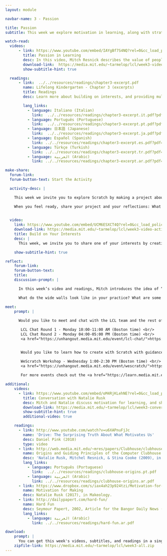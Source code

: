 ```yaml
---
layout: module

navbar-name: 3 - Passion

title: Passion
subtitle: This week we explore motivation in learning, along with strategies to engage people in meaningful experiences. We introduce the ideas of Hard Fun and Wide Walls, and you'll start exploring Scratch by making projects connected to your interests.

watch-read:
  videos:
      - link: https://www.youtube.com/embed/IAYgBf7S4NQ?rel=0&cc_load_policy=1
        title: Passion in Learning
        desc: In this video, Mitch Resnick describes the value of people following their interests, and suggests strategies to engage people working on things that they really care about.
        download-link:  https://media.mit.edu/~tarmelop/lcl/week3-video-passion.zip
        show-subtitle-hint: true

  readings:
      - link:  ../../resources/readings/chapter3-excerpt.pdf
        name: Lifelong Kindergarten - Chapter 3 (excerpts)
        title: Readings
        desc: Learn more about building on interests, and providing multiple pathways into meaningful learning experiences.

        lang_links:
          - language: Italiano (Italian)
            link:  ../../resources/readings/chapter3-excerpt.it.pdf?pdf=ch3-it
          - language: Português (Portuguese)
            link:  ../../resources/readings/chapter3-excerpt.pt.pdf?pdf=ch3-pt
          - language: 日本語 (Japanese)
            link:  ../../resources/readings/chapter3-excerpt.ja.pdf?pdf=ch3-ja
          - language: Español (Spanish)
            link: ../../resources/readings/chapter3-excerpt.es.pdf?pdf=ch3-es
          - language: Türkçe (Turkish)
            link: ../../resources/readings/chapter3-excerpt.tr.pdf?pdf=ch3-tr
          - language: العربية (Arabic)
            link: ../../resources/readings/chapter3-excerpt.ar.pdf?pdf=ch3-ar

make-share:
  forum-link: 
  forum-button-text: Start the Activity

  activity-desc: |

    This week we invite you to explore Scratch by making a project about something or someone you care about. For example, it can be an animation about one of your favorite hobbies, books, or places, a video game featuring your pet, or a greeting card for someone you love!

    When you feel ready, share your project and your reflections: What motivated you in creating your project? Can you describe a moment of joy or frustration? What helped you persist in face of challenges?
 

  video:
    link: https://www.youtube.com/embed/UCM6ESXCT4Q?rel=0&cc_load_policy=1
    download-link: https://media.mit.edu/~tarmelop/lcl/week3-video-activity.zip
    title: Build on Your Interests
    desc: |
      This week, we invite you to share one of your interests by creating a Scratch project about it. In this video, Lily and Shruti will show you examples and explain a little bit more.

    show-subtitle-hint: true

reflect:
    forum-link: 
    forum-button-text:
    title:
    discussion-prompt: |

      In this week’s video and readings, Mitch introduces the idea of “wide walls”: designing learning experiences where people can create a variety of different projects in a variety of ways, based on their interests and styles.

      What do the wide walls look like in your practice? What are some of the design choices or facilitation strategies that you already use, or you plan to use to widen the walls?

meet:
    prompt: |
      
      Would you like to meet and chat with the LCL team and the rest of the community?<br/>

       LCL Chat Round 1 - Monday 10:00-11:00 AM (Boston time) <br/>
       LCL Chat Round 2 - Monday 04:00-05:00 PM (Boston time) <br/>
       <a href="https://unhangout.media.mit.edu/event/lcl-chat/">https://unhangout.media.mit.edu/event/lcl-chat/</a>


       Would you like to learn how to create with Scratch with guidance and peer support?<br/>

       WeScratch Workshop - Wednesday 1:00-2:30 PM (Boston time) <br/>
       <a href="https://unhangout.media.mit.edu/event/wescratch/">https://unhangout.media.mit.edu/event/wescratch/</a>
       
       For more events check out the <a href="https://learn.media.mit.edu/lcl/#calendar">calendar</a>! <br/>

additional:
    videos:
      - link: https://www.youtube.com/embed/oM4RjKLehNE?rel=0&cc_load_policy=1
        title: Conversation with Natalie Rusk
        desc: Mitch and Natalie discuss motivation for learning, and share examples and strategies for helping young people build on their interests.
        download-link: https://media.mit.edu/~tarmelop/lcl/week3-conversation-natalie.zip
        show-subtitle-hint: true
        additional-video: true

    readings:
      - link: http://www.youtube.com/watch?v=u6XAPnuFjJc
        name: 'Drive: The Surprising Truth About What Motivates Us'
        desc: Daniel Pink (2010)
        type: video
      - link: http://web.media.mit.edu/~mres/papers/Clubhouse/clubhouse-origins.pdf
        name: Origins and Guiding Principles of the Computer Clubhouse
        desc: 'Natalie Rusk, Mitchel Resnick, & Stina Cooke (2009), in The Computer Clubhouse: Constructionism and Creativity in Youth Communities'
        lang_links:
          - language: Português (Portuguese)
            link:  ../../resources/readings/clubhouse-origins.pt.pdf
          - language: العربية (Arabic)
            link: ../../resources/readings/clubhouse-origins.ar.pdf
      - link: https://www.dropbox.com/s/iax4ah23p924tzi/Motivation-for-Making.pdf
        name: Motivation for Making
        desc: Natalie Rusk (2017), in Makeology.
      - link: http://dailypapert.com/hard-fun/
        name: Hard Fun
        desc: Seymour Papert, 2002, Article for the Bangor Daily News (Bangor, Maine)
        lang_links:
          - language: العربية (Arabic)
            link: ../../resources/readings/hard-fun.ar.pdf

download:
    prompt: |
      You can get this week's videos, subtitles, and readings in a single zip file for offline use.
    zipfile-link: https://media.mit.edu/~tarmelop/lcl/week3-all.zip
---
```

